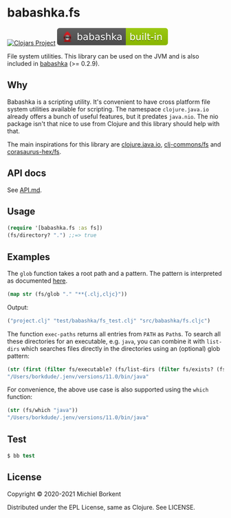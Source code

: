 # babashka.fs

[![Clojars Project](https://img.shields.io/clojars/v/babashka/fs.svg)](https://clojars.org/babashka/fs)
[![bb built-in](https://raw.githubusercontent.com/babashka/babashka/master/logo/built-in-badge.svg)](https://babashka.org)

File system utilities. This library can be used on the JVM and is also included
in [babashka](https://github.com/babashka/babashka) (>= 0.2.9).

## Why

Babashka is a scripting utility. It's convenient to have cross platform file
system utilities available for scripting. The namespace `clojure.java.io`
already offers a bunch of useful features, but it predates `java.nio`. The nio
package isn't that nice to use from Clojure and this library should help with
that.

The main inspirations for this library are
[clojure.java.io](https://clojure.github.io/clojure/clojure.java.io-api.html),
[clj-commons/fs](https://github.com/clj-commons/fs) and
[corasaurus-hex/fs](https://github.com/corasaurus-hex/fs/blob/master/src/corasaurus_hex/fs.clj).

## API docs

See [API.md](API.md).

## Usage

``` clojure
(require '[babashka.fs :as fs])
(fs/directory? ".") ;;=> true
```

## Examples

The `glob` function takes a root path and a pattern. The pattern is interpreted
as documented
[here](https://docs.oracle.com/javase/7/docs/api/java/nio/file/FileSystem.html#getPathMatcher(java.lang.String)).

``` clojure
(map str (fs/glob "." "**{.clj,cljc}"))
```

Output:

``` clojure
("project.clj" "test/babashka/fs_test.clj" "src/babashka/fs.cljc")
```

The function `exec-paths` returns all entries from `PATH` as `Path`s. To search
all these directories for an executable, e.g. `java`, you can combine it with
`list-dirs` which searches files directly in the directories using an (optional)
glob pattern:

``` clojure
(str (first (filter fs/executable? (fs/list-dirs (filter fs/exists? (fs/exec-paths)) "java"))))
"/Users/borkdude/.jenv/versions/11.0/bin/java"
```

For convenience, the above use case is also supported using the `which` function:

``` clojure
(str (fs/which "java"))
"/Users/borkdude/.jenv/versions/11.0/bin/java"
```

## Test

``` clojure
$ bb test
```

<!-- ## Codox -->

<!-- Static files including compiled JS are hosted on Github. This is set up like -->
<!-- described -->
<!-- [here](https://medium.com/linagora-engineering/deploying-your-js-app-to-github-pages-the-easy-way-or-not-1ef8c48424b7): -->

<!-- All the commands below assume that you already have a git project initialized and that you are in its root folder. -->

<!-- ``` -->
<!-- # Create an orphan branch named gh-pages -->
<!-- git checkout --orphan gh-pages -->
<!-- # Remove all files from staging -->
<!-- git rm -rf . -->
<!-- # Create an empty commit so that you will be able to push on the branch next -->
<!-- git commit --allow-empty -m "Init empty branch" -->
<!-- # Push the branch -->
<!-- git push origin gh-pages -->
<!-- ``` -->

<!-- Now that the branch is created and pushed to origin, let’s configure the worktree correctly: -->

<!-- ``` -->
<!-- # Come back to master -->
<!-- git checkout master -->
<!-- # Add gh-pages to .gitignore -->
<!-- echo "gh-pages/" >> .gitignore -->
<!-- git worktree add gh-pages gh-pages -->
<!-- ``` -->

<!-- After cloning this repo to a new dir: -->

<!-- ``` -->
<!-- git fetch origin gh-pages -->
<!-- git worktree add gh-pages gh-pages -->
<!-- ``` -->

<!-- To deploy to Github Pages: -->

<!-- ``` -->
<!-- script/release -->
<!-- ``` -->

## License

Copyright © 2020-2021 Michiel Borkent

Distributed under the EPL License, same as Clojure. See LICENSE.
